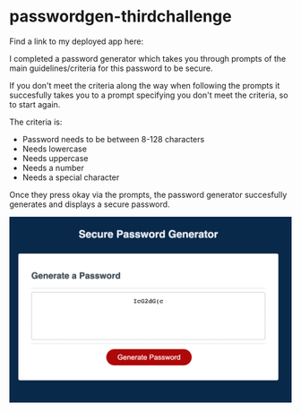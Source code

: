 # passwordgen-thirdchallenge
Find a link to my deployed app here:

I completed a password generator which takes you through prompts of the main guidelines/criteria for this password to be secure. 

If you don't meet the criteria along the way when following the prompts it succesfully takes you to a prompt specifying you don't meet the criteria, so to start again. 

The criteria is: 
- Password needs to be between 8-128 characters
- Needs lowercase
- Needs uppercase
- Needs a number 
- Needs a special character 

Once they press okay via the prompts, the password generator succesfully generates and displays a secure password. 

![alt text](Assets/Images/image2-challenge.png)